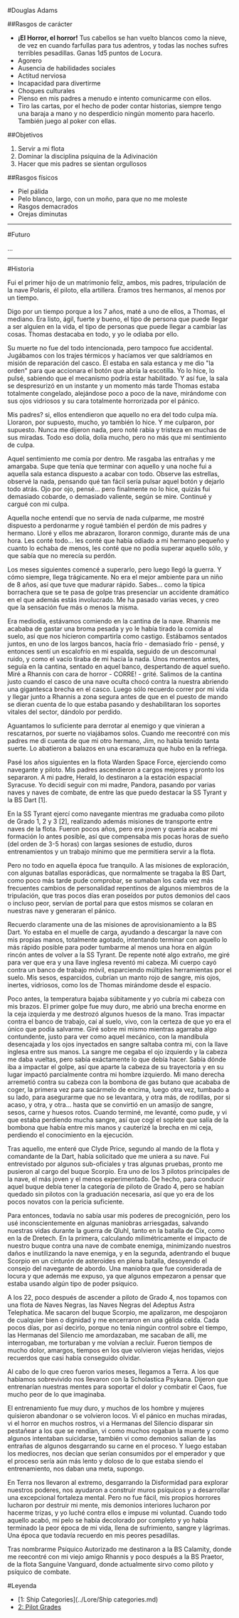 #Douglas Adams

##Rasgos de carácter

- **¡El Horror, el horror!** Tus cabellos se han vuelto blancos como la nieve, de vez en cuando farfullas para tus adentros, y todas las noches sufres terribles pesadillas. Ganas 1d5 puntos de Locura.
- Agorero
- Ausencia de habilidades sociales
- Actitud nerviosa
- Incapacidad para divertirme
- Choques culturales
- Pienso en mis padres a menudo e intento comunicarme con ellos.
- Tiro las cartas, por el hecho de poder contar historias, siempre tengo una baraja a mano y no desperdicio ningún momento para hacerlo. También juego al poker con ellas.

##Objetivos

1. Servir a mi flota
2. Dominar la disciplina psíquina de la Adivinación
3. Hacer que mis padres se sientan orgullosos

##Rasgos físicos

- Piel pálida
- Pelo blanco, largo, con un moño, para que no me moleste
- Rasgos demacrados
- Orejas diminutas

---

#Futuro

...

---

#Historia

Fui el primer hijo de un matrimonio feliz, ambos, mis padres, tripulación de la nave Polaris, él piloto, ella artillera. Éramos tres hermanos, al menos por un tiempo.

Digo por un tiempo porque a los 7 años, maté a uno de ellos, a Thomas, el mediano. Era listo, ágil, fuerte y bueno, el tipo de persona que puede llegar a ser alguien en la vida, el tipo de personas que puede llegar a cambiar las cosas. Thomas destacaba en todo, y yo le odiaba por ello.

Su muerte no fue del todo intencionada, pero tampoco fue accidental. Jugábamos con los trajes térmicos y hacíamos ver que saldríamos en misión de reparación del casco. Él estaba en sala estanca y me dio "la orden" para que accionara el botón que abría la escotilla. Yo lo hice, lo pulsé, sabiendo que el mecanismo podría estar habilitado. Y así fue, la sala se despresurizó en un instante y un momento más tarde Thomas estaba totalmente congelado, alejándose poco a poco de la nave, mirándome con sus ojos vidriosos y su cara totalmente horrorizada por el pánico.

Mis padres? si, ellos entendieron que aquello no era del todo culpa mía. Lloraron, por supuesto, mucho, yo también lo hice. Y me culparon, por supuesto. Nunca me dijeron nada, pero noté rabia y tristeza en muchas de sus miradas. Todo eso dolía, dolía mucho, pero no más que mi sentimiento de culpa.

Aquel sentimiento me comía por dentro. Me rasgaba las entrañas y me amargaba. Supe que tenía que terminar con aquello y una noche fui a aquella sala estanca dispuesto a acabar con todo. Observe las estrellas, observé la nada, pensando qué tan fácil sería pulsar aquel botón y dejarlo todo atrás. Ojo por ojo, pensé... pero finalmente no lo hice, quizás fui demasiado cobarde, o demasiado valiente, según se mire. Continué y cargué con mi culpa.

Aquella noche entendí que no servía de nada culparme, me mostré dispuesto a perdonarme y rogué también el perdón de mis padres y hermano. Lloré y ellos me abrazaron, lloraron conmigo, durante más de una hora. Les conté todo... les conté que había odiado a mi hermano pequeño y cuanto lo echaba de menos, les conté que no podía superar aquello sólo, y que sabía que no merecía su perdón.

Los meses siguientes comencé a superarlo, pero luego llegó la guerra. Y cómo siempre, llega trágicamente. No era el mejor ambiente para un niño de 8 años, así que tuve que madurar rápido. Sabes... como la típica borrachera que se te pasa de golpe tras presenciar un accidente dramático en el que además estás involucrado. Me ha pasado varias veces, y creo que la sensación fue más o menos la misma.

Era mediodía, estávamos comiendo en la cantina de la nave. Rhannis me acababa de gastar una broma pesada y yo le había tirado la comida al suelo, así que nos hicieron compartirla como castigo. Estábamos sentados juntos, en uno de los largos bancos, hacía frío - demasiado frío - pensé, y entonces sentí un escalofrío en mi espalda, seguido de un descomunal ruido, y como el vacío tiraba de mi hacia la nada. Unos momentos antes, seguía en la cantina, sentado en aquel banco, despertando de aquel sueño. Miré a Rhannis con cara de horror - CORRE! - grité. Salimos de la cantina justo cuando el casco de una nave oculta chocó contra la nuestra abriendo una gigantesca brecha en el casco. Luego sólo recuerdo correr por mi vida y llegar junto a Rhannis a zona segura antes de que en el puesto de mando se dieran cuenta de lo que estaba pasando y deshabilitaran los soportes vitales del sector, dándolo por perdido.

Aguantamos lo suficiente para derrotar al enemigo y que vinieran a rescatarnos, por suerte no viajábamos solos. Cuando me reecontré con mis padres me di cuenta de que mi otro hermano, Jim, no había tenido tanta suerte. Lo abatieron a balazos en una escaramuza que hubo en la refriega.

Pasé los años siguientes en la flota Warden Space Force, ejerciendo como navegante y piloto. Mis padres ascendieron a cargos mejores y pronto los separaron. A mi padre, Herald, lo destinaron a la estación espacial Syracuse. Yo decidí seguir con mi madre, Pandora, pasando por varias naves y naves de combate, de entre las que puedo destacar la SS Tyrant y la BS Dart [1].

En la SS Tyrant ejercí como navegante mientras me graduaba como piloto de Grado 1, 2 y 3 [2], realizando además misiones de transporte entre naves de la flota. Fueron pocos años, pero era joven y quería acabar mi formación lo antes posible, así que compensaba mis pocas horas de sueño (del orden de 3-5 horas) con largas sesiones de estudio, duros entrenamientos y un trabajo mínimo que me permitiera servir a la flota.

Pero no todo en aquella época fue tranquilo. A las misiones de exploración, con algunas batallas esporádicas, que normalmente se tragaba la BS Dart, como poco más tarde pude comprobar, se sumaban los cada vez más frecuentes cambios de personalidad repentinos de algunos miembros de la tripulación, que tras pocos días eran poseídos por putos demonios del caos o incluso peor, servían de portal para que estos mismos se colaran en nuestras nave y generaran el pánico.

Recuerdo claramente una de las misiones de aprovisionamiento a la BS Dart. Yo estaba en el muelle de carga, ayudando a descargar la nave con mis propias manos, totalmente agotado, intentando terminar con aquello lo más rápido posible para poder tumbarme al menos una hora en algún rincón antes de volver a la SS Tyrant. De repente noté algo extraño, me giré para ver que era y una llave inglesa reventó mi cabeza. Mi cuerpo cayó contra un banco de trabajo móvil, esparciendo múltiples herramientas por el suelo. Mis sesos, esparcidos, cubrían un manto rojo de sangre, mis ojos, inertes, vidriosos, como los de Thomas mirándome desde el espacio.

Poco antes, la temperatura bajaba súbitamente y yo cubría mi cabeza con mis brazos. El primer golpe fue muy duro, me abrió una brecha enorme en la ceja izquierda y me destrozó algunos huesos de la mano. Tras impactar contra el banco de trabajo, caí al suelo, vivo, con la certeza de que yo era el único que podía salvarme. Giré sobre mi mismo mientras agarraba algo contundente, justo para ver como aquel mecánico, con la mandíbula desencajada y los ojos inyectados en sangre saltaba contra mi, con la llave inglesa entre sus manos. La sangre me cegaba el ojo izquierdo y la cabeza me daba vueltas, pero sabía exáctamente lo que debía hacer. Sabía dónde iba a impactar el golpe, así que aparte la cabeza de su trayectoria y en su lugar impactó parcialmente contra mi hombre izquierdo. Mi mano derecha arremetió contra su cabeza con la bombona de gas butano que acababa de coger, la primera vez para sacármelo de encima, luego otra vez, tumbado a su lado, para asegurarme que no se levantara, y otra más, de rodillas, por si acaso, y otra, y otra... hasta que se convirtió en un amasijo de sangre, sesos, carne y huesos rotos. Cuando terminé, me levanté, como pude, y vi que estaba perdiendo mucha sangre, así que cogí el soplete que salía de la bombona que había entre mis manos y cauterizé la brecha en mi ceja, perdiendo el conocimiento en la ejecución.

Tras aquello, me enteré que Clyde Price, segundo al mando de la flota y comandante de la Dart, había solicitado que me uniera a su nave. Fui entrevistado por algunos sub-oficiales y tras algunas pruebas, pronto me pusieron al cargo del buque Scorpio. Era uno de los 3 pilotos principales de la nave, el más joven y el menos experimentado. De hecho, para conducir aquel buque debía tener la categoría de piloto de Grado 4, pero se habían quedado sin pilotos con la graduación necesaria, así que yo era de los pocos novatos con la pericia suficiente.

Para entonces, todavía no sabía usar mis poderes de precognición, pero los usé inconscientemente en algunas maniobras arriesgadas, salvando nuestras vidas durante la guerra de Qluhl, tanto en la batalla de Cix, como en la de Dretech. En la primera, calculando milimétricamente el impacto de nuestro buque contra una nave de combate enemiga, minimizando nuestros daños e inutilizando la nave enemiga, y en la segunda, adentrando el buque Scorpio en un cinturón de asteroides en plena batalla, desoyendo el consejo del navegante de abordo. Una maniobra que fue considerada de locura y que además me expuso, ya que algunos empezaron a pensar que estaba usando algún tipo de poder psíquico.

A los 22, poco después de ascender a piloto de Grado 4, nos topamos con una flota de Naves Negras, las Naves Negras del Adeptus Astra Telephatica. Me sacaron del buque Scorpio, me apalizaron, me despojaron de cualquier bien o dignidad y me encerraron en una gélida celda. Cada pocos días, por así decirlo, porque no tenía ningún control sobre el tiempo, las Hermanas del Silencio me amordazaban, me sacaban de allí, me interrogaban, me torturaban y me volvían a recluir. Fueron tiempos de mucho dolor, amargos, tiempos en los que volvieron viejas heridas, viejos recuerdos que casi había conseguido olvidar.

Al cabo de lo que creo fueron varios meses, llegamos a Terra. A los que habíamos sobrevivido nos llevaron con la Scholastica Psykana. Dijeron que entrenarían nuestras mentes para soportar el dolor y combatir el Caos, fue mucho peor de lo que imaginaba.

El entrenamiento fue muy duro, y muchos de los hombre y mujeres quisieron abandonar o se volvieron locos. Vi el pánico en muchas miradas, vi el horror en muchos rostros, vi a Hermanas del Silencio disparar sin pestañear a los que se rendían, vi como muchos rogaban la muerte y como algunos intentaban suicidarse, también vi como demonios salían de las entrañas de algunos desgarrando su carne en el proceso. Y luego estaban los mediocres, nos decían que serían consumidos por el emperador y que el proceso sería aún más lento y doloso de lo que estaba siendo el entrenamiento, nos daban una meta, supongo.

En Terra nos llevaron al extremo, desgarrando la Disformidad para explorar nuestros poderes, nos ayudaron a construir muros psíquicos y a desarrollar una excepcional fortaleza mental. Pero no fue fácil, mis propios horrores lucharon por destruir mi mente, mis demonios interiores lucharon por hacerme trizas, y yo luché contra ellos e impuse mi voluntad. Cuando todo aquello acabó, mi pelo se había decolorado por completo y yo había terminado la peor época de mi vida, llena de sufrimiento, sangre y lágrimas. Una época que todavía recuerdo en mis peores pesadillas.

Tras nombrarme Psíquico Autorizado me destinaron a la BS Calamity, donde me reecontré con mi viejo amigo Rhannis y poco después a la BS Praetor, de la flota Sanguine Vanguard, donde actualmente sirvo como piloto y psíquico de combate.

#Leyenda

- [1: Ship Categories](../Lore/Ship categories.md)
- [2: Pilot Grades](https://www.reddit.com/r/DaystromInstitute/comments/39tegj/pilot_grades/)
